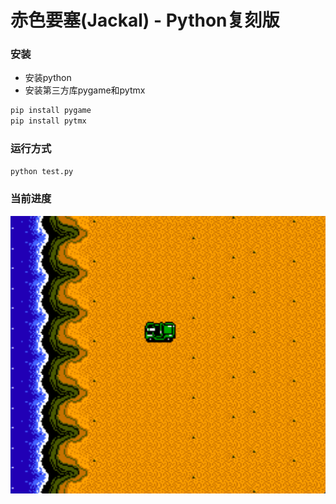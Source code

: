 # 赤色要塞(Jackal) - Python复刻版

### 安装

- 安装python
- 安装第三方库pygame和pytmx

```bash
pip install pygame
pip install pytmx
```

### 运行方式

```bash
python test.py
```

### 当前进度
![](screenshots/20170708085126.png)
